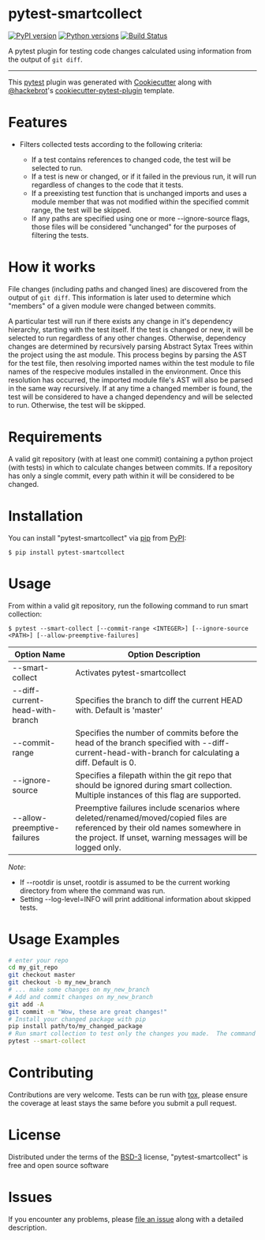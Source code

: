 # pytest-smartcollect


[![PyPI version](https://img.shields.io/pypi/v/pytest-smartcollect.svg)](https://pypi.org/project/pytest-smartcollect)
[![Python versions](https://img.shields.io/pypi/pyversions/pytest-smartcollect.svg)](https://pypi.org/project/pytest-smartcollect)
[![Build Status](https://travis-ci.org/vardaofthevalier/pytest-smartcollect.svg?branch=master)](https://travis-ci.org/vardaofthevalier/pytest-smartcollect)


A pytest plugin for testing code changes calculated using information
from the output of `git diff`.

------------------------------------------------------------------------

This [pytest](https://github.com/pytest-dev/pytest) plugin was generated
with [Cookiecutter](https://github.com/audreyr/cookiecutter) along with
[@hackebrot](https://github.com/hackebrot)'s
[cookiecutter-pytest-plugin](https://github.com/pytest-dev/cookiecutter-pytest-plugin)
template.

Features
========

- Filters collected tests according to the following criteria:

    -   If a test contains references to changed code, the test will be selected to run.
    -   If a test is new or changed, or if it failed in the previous
            run, it will run regardless of changes to the code that it
            tests.
    -   If a preexisting test function that is unchanged imports and
            uses a module member that was not modified within the
            specified commit range, the test will be skipped.
    -   If any paths are specified using one or more --ignore-source
            flags, those files will be considered "unchanged" for the
            purposes of filtering the tests.

How it works
============

File changes (including paths and changed lines) are discovered from the output of `git diff`.  This information is later used to determine which "members" of a given module were changed between commits.  

A particular test will run if there exists any change in it's dependency hierarchy, starting with the test itself.  If the test is changed or new, it will be selected to run regardless of any other changes.  Otherwise, dependency changes are determined by recursively parsing Abstract Sytax Trees within the project using the ast module.  This process begins by parsing the AST for the test file, then resolving imported names within the test module to file names of the respecive modules installed in the environment.  Once this resolution has occurred, the imported module file's AST will also be parsed in the same way recursively.  If at any time a changed member is found, the test will be considered to have a changed dependency and will be selected to run.  Otherwise, the test will be skipped. 

Requirements
============

A valid git repository (with at least one commit) containing a python
project (with tests) in which to calculate changes between commits. If a
repository has only a single commit, every path within it will be
considered to be changed.

Installation
============

You can install "pytest-smartcollect" via
[pip](https://pypi.org/project/pip/) from
[PyPI](https://pypi.org/project):

    $ pip install pytest-smartcollect

Usage
=====

From within a valid git repository, run the following command to run
smart collection:

    $ pytest --smart-collect [--commit-range <INTEGER>] [--ignore-source <PATH>] [--allow-preemptive-failures]


| Option Name | Option Description |
| ----------- | ------------------ |
| --smart-collect | Activates pytest-smartcollect |
| --diff-current-head-with-branch | Specifies the branch to diff the current HEAD with. Default is 'master' |
| --commit-range | Specifies the number of commits before the head of the branch specified with --diff-current-head-with-branch for calculating a diff. Default is 0. |
| --ignore-source | Specifies a filepath within the git repo that should be ignored during smart collection. Multiple instances of this flag are supported. |
| --allow-preemptive-failures | Preemptive failures include scenarios where deleted/renamed/moved/copied files are referenced by their old names somewhere in the project. If unset, warning messages will be logged only. |

*Note*: 
-   If --rootdir is unset, rootdir is assumed to be the current working
    directory from where the command was run.
-   Setting --log-level=INFO will print additional information about
    skipped tests.
    
Usage Examples
==============

```bash
# enter your repo
cd my_git_repo
git checkout master
git checkout -b my_new_branch
# ... make some changes on my_new_branch
# Add and commit changes on my_new_branch
git add -A
git commit -m "Wow, these are great changes!"
# Install your changed package with pip
pip install path/to/my_changed_package
# Run smart collection to test only the changes you made.  The command below will diff the head of the currently checked out branch with the master branch by default.
pytest --smart-collect
```

Contributing
============

Contributions are very welcome. Tests can be run with
[tox](https://tox.readthedocs.io/en/latest/), please ensure the coverage
at least stays the same before you submit a pull request.

License
=======

Distributed under the terms of the
[BSD-3](http://opensource.org/licenses/BSD-3-Clause) license,
"pytest-smartcollect" is free and open source software

Issues
======

If you encounter any problems, please [file an
issue](https://github.com/vardaofthevalier/pytest-smartcollect/issues)
along with a detailed description.
